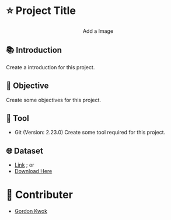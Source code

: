 # ⭐️ Project Title

<p align="center">
Add a Image
</p>

## 📚 Introduction
Create a introduction for this project.


## 🎯 Objective
Create some objectives for this project.



## 🔧 Tool
- Git (Version: 2.23.0)
Create some tool required for this project.


## 🌐 Dataset
- [Link](https) ; or
- [Download Here](https)



# 👥 Contributer
- [Gordon Kwok](https://www.linkedin.com/in/gordonkwokch/)
